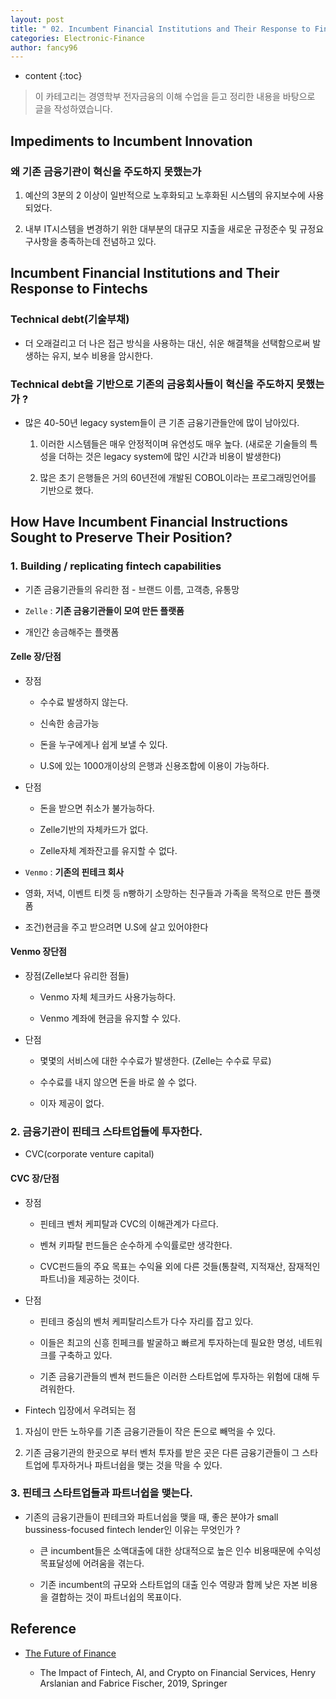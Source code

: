 ```yaml
---
layout: post
title: " 02. Incumbent Financial Institutions and Their Response to Fintechs "
categories: Electronic-Finance
author: fancy96
---
```

* content
{:toc}

> 이 카테고리는 경영학부 전자금융의 이해 수업을 듣고 정리한 내용을 바탕으로 글을 작성하였습니다.

## Impediments to Incumbent Innovation

### 왜 기존 금융기관이 혁신을 주도하지 못했는가

1. 예산의 3분의 2 이상이 일반적으로 노후화되고 노후화된 시스템의 유지보수에 사용되었다.

2. 내부 IT시스템을 변경하기 위한 대부분의 대규모 지출을 새로운 규정준수 및 규정요구사항을 충족하는데 전념하고 있다.

## Incumbent Financial Institutions and Their Response to Fintechs

### Technical debt(기술부채)

* 더 오래걸리고 더 나은 접근 방식을 사용하는 대신, 쉬운 해결책을 선택함으로써 발생하는 유지, 보수 비용을 암시한다.

### Technical debt을 기반으로 기존의 금융회사들이 혁신을 주도하지 못했는가 ?

* 많은 40-50년 legacy system들이 큰 기존 금융기관들안에 많이 남아있다.

  1. 이러한 시스템들은 매우 안정적이며 유연성도 매우 높다. (새로운 기술들의 특성을 더하는 것은 legacy system에 많인 시간과 비용이 발생한다)
  
  2. 많은 초기 은행들은 거의 60년전에 개발된 COBOL이라는 프로그래밍언어를 기반으로 했다.


## How Have Incumbent Financial Instructions Sought to Preserve Their Position?

### 1. Building / replicating fintech capabilities

* 기존 금융기관들의 유리한 점 - 브랜드 이름, 고객층, 유통망

* `Zelle` : **기존 금융기관들이 모여 만든 플랫폼**

* 개인간 송금해주는 플랫폼
  
#### Zelle 장/단점

* 장점

  * 수수료 발생하지 않는다.
  
  * 신속한 송금가능
    
  * 돈을 누구에게나 쉽게 보낼 수 있다.
    
  * U.S에 있는 1000개이상의 은행과 신용조합에 이용이 가능하다.

* 단점
  
  * 돈을 받으면 취소가 불가능하다.
    
  * Zelle기반의 자체카드가 없다.
    
  * Zelle자체 계좌잔고를 유지할 수 없다.

* `Venmo` :  **기존의 핀테크 회사**

* 영화, 저녁, 이벤트 티켓 등 n빵하기 소망하는 친구들과 가족을 목적으로 만든 플랫폼

* 조건)현금을 주고 받으려면 U.S에 살고 있어야한다
      

#### Venmo 장단점
      
* 장점(Zelle보다 유리한 점들)

  * Venmo 자체 체크카드 사용가능하다.
          
  * Venmo 계좌에 현금을 유지할 수 있다.

* 단점
          
  * 몇몇의 서비스에 대한 수수료가 발생한다. (Zelle는 수수료 무료)
            
  * 수수료를 내지 않으면 돈을 바로 쓸 수 없다.
            
  * 이자 제공이 없다.

### 2. 금융기관이 핀테크 스타트업들에 투자한다.

* CVC(corporate venture capital)
  
#### CVC  장/단점

* 장점

  * 핀테크 벤처 케피탈과 CVC의 이해관계가 다르다.
          
  * 벤쳐 키파탈 펀드들은 순수하게 수익률로만 생각한다.
          
  * CVC펀드들의 주요 목표는 수익율 외에 다른 것들(통찰력, 지적재산, 잠재적인 파트너)을 제공하는 것이다.

* 단점

  * 핀테크 중심의 벤처 케피탈리스트가 다수 자리를 잡고 있다.
    
  * 이들은 최고의 신흥 힌페크를 발굴하고 빠르게 투자하는데 필요한 명성, 네트워크를 구축하고 있다.
    
  * 기존 금융기관들의 벤쳐 펀드들은 이러한 스타트업에 투자하는 위험에 대해 두려워한다.

* Fintech 입장에서 우려되는 점

1.  자심이 만든 노하우를 기존 금융기관들이 작은 돈으로 빼먹을 수 있다.

2. 기존 금융기관의 한곳으로 부터 벤처 투자를 받은 곳은 다른 금융기관들이 그 스타트업에 투자하거나 파트너쉽을 맺는 것을 막을 수 있다.

### 3. 핀테크 스타트업들과 파트너쉽을 맺는다.

* 기존의 금융기관들이 핀테크와 파트너쉽을 맺을 때, 좋은 분야가 small bussiness-focused fintech lender인 이유는 무엇인가 ?
  
  * 큰 incumbent들은 소액대출에 대한 상대적으로 높은 인수 비용때문에 수익성 목표달성에 어려움을 겪는다.
    
  * 기존 incumbent의 규모와 스타트업의 대출 인수 역량과 함께 낮은 자본 비용을 결합하는 것이 파트너쉽의 목표이다.


## Reference

* [The Future of Finance](https://link.springer.com/book/10.1007/978-3-030-14533-0)

    * The Impact of Fintech, AI, and Crypto on Financial Services, Henry Arslanian and Fabrice Fischer, 2019, Springer

